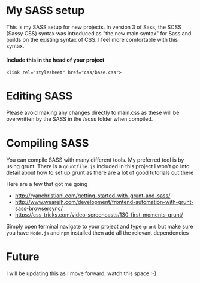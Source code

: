 # My SASS setup

This is my SASS setup for new projects. In version 3 of Sass, the SCSS (Sassy CSS) syntax was introduced as "the new main syntax" for Sass and builds on the existing syntax of CSS. I feel more comfortable with this syntax.

#### Include this in the head of your project

~~~
<link rel="stylesheet" href="css/base.css">
~~~

# Editing SASS

Please avoid making any changes directly to main.css as these will be overwritten by the SASS in the /scss folder when compiled.

# Compiling SASS

You can compile SASS with many different tools. My preferred tool is by using grunt. There is a `gruntfile.js` included in this project I won't go into detail about how to set up grunt as there are a lot of good tutorials out there

Here are a few that got me going

- http://ryanchristiani.com/getting-started-with-grunt-and-sass/
- http://www.wearejh.com/development/frontend-automation-with-grunt-sass-browsersync/
- https://css-tricks.com/video-screencasts/130-first-moments-grunt/

Simply open terminal navigate to your project and type `grunt` but make sure you have `Node.js` and `npm` installed then add all the relevant dependencies

# Future

I will be updating this as I move forward, watch this space :-)
